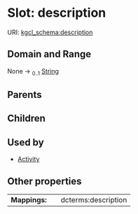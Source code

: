 
# Slot: description




URI: [kgcl_schema:description](https://w3id.org/kgcl-schema/description)


## Domain and Range

None &#8594;  <sub>0..1</sub> [String](types/String.md)

## Parents


## Children


## Used by

 * [Activity](Activity.md)

## Other properties

|  |  |  |
| --- | --- | --- |
| **Mappings:** | | dcterms:description |


